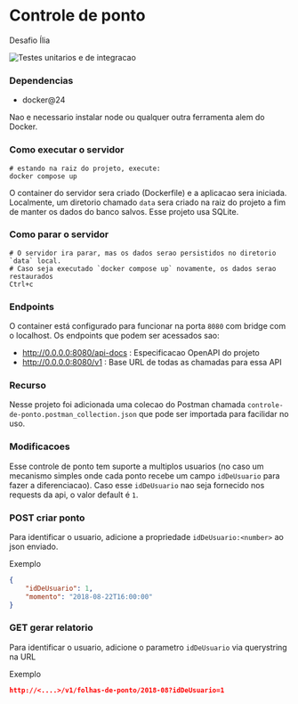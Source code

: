 # Controle de ponto 
Desafio Ília

![Testes unitarios e de integracao](https://github.com/thassio/ponto/actions/workflows/test.yaml/badge.svg)

### Dependencias

- docker@24

Nao e necessario instalar node ou qualquer outra ferramenta alem do Docker.

### Como executar o servidor

```
# estando na raiz do projeto, execute:
docker compose up
```

O container do servidor sera criado (Dockerfile) e a aplicacao sera iniciada. Localmente, um diretorio chamado `data` sera criado na raiz do projeto a fim de manter os dados do banco salvos. Esse projeto usa SQLite.

### Como parar o servidor

```
# O servidor ira parar, mas os dados serao persistidos no diretorio `data` local.
# Caso seja executado `docker compose up` novamente, os dados serao restaurados
Ctrl+c
```

### Endpoints

O container está configurado para funcionar na porta `8080` com bridge com o localhost. Os endpoints que podem ser acessados sao:

- http://0.0.0.0:8080/api-docs : Especificacao OpenAPI do projeto
- http://0.0.0.0:8080/v1 : Base URL de todas as chamadas para essa API

### Recurso

Nesse projeto foi adicionada uma colecao do Postman chamada `controle-de-ponto.postman_collection.json` que pode ser importada para facilidar no uso.

### Modificacoes

Esse controle de ponto tem suporte a multiplos usuarios (no caso um mecanismo simples onde cada ponto recebe um campo `idDeUsuario` para fazer a diferenciacao).
Caso esse `idDeUsuario` nao seja fornecido nos requests da api, o valor default é `1`.

### POST criar ponto

Para identificar o usuario, adicione a propriedade `idDeUsuario:<number>` ao json enviado.

Exemplo
```json
{
    "idDeUsuario": 1,
    "momento": "2018-08-22T16:00:00"
}
```

### GET gerar relatorio

Para identificar o usuario, adicione o parametro `idDeUsuario` via querystring na URL

Exemplo
```json
http://<....>/v1/folhas-de-ponto/2018-08?idDeUsuario=1
```
